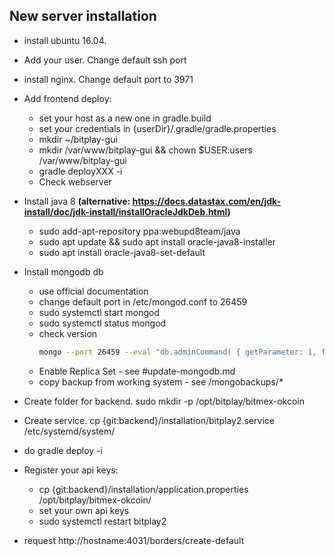 ## New server installation

* install ubuntu 16.04.

* Add your user. Change default ssh port
* install nginx. Change default port to 3971
* Add frontend deploy:
    * set your host as a new one in gradle.build
    * set your credentials in {userDir}/.gradle/gradle.properties
    * mkdir ~/bitplay-gui
    * mkdir /var/www/bitplay-gui && chown $USER:users /var/www/bitplay-gui
    * gradle deployXXX -i
    * Check webserver
* Install java 8 
**(alternative: https://docs.datastax.com/en/jdk-install/doc/jdk-install/installOracleJdkDeb.html)**
    * sudo add-apt-repository ppa:webupd8team/java
    * sudo apt update && sudo apt install oracle-java8-installer
    * sudo apt install oracle-java8-set-default
* Install mongodb db
    * use official documentation
    * change default port in /etc/mongod.conf to 26459
    * sudo systemctl start mongod
    * sudo systemctl status mongod
    * check version
        ```bash
        mongo --port 26459 --eval "db.adminCommand( { getParameter: 1, featureCompatibilityVersion: 1 } )"
        ```    
    * Enable Replica Set - see #update-mongodb.md
    * copy backup from working system - see /mongobackups/*
    
    
* Create folder for backend. sudo mkdir -p /opt/bitplay/bitmex-okcoin
* Create service. cp {git:backend}/installation/bitplay2.service /etc/systemd/system/
* do gradle deploy -i
* Register your api keys:
    * cp {git:backend}/installation/application.properties /opt/bitplay/bitmex-okcoin/
    * set your own api keys
    * sudo systemctl restart bitplay2
* request http://hostname:4031/borders/create-default



